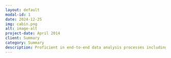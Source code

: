 ```yaml
---
layout: default
modal-id: 1
date: 2024-12-25
img: cabin.png
alt: image-alt
project-date: April 2014
client: Summary
category: Summary
description: Proficient in end-to-end data analysis processes including data exploration, visualization, feature engineering, predictive model building and result interpretation, utilizing analysis tools such as Python, R, SQL, Excel and MicroStrategy. | Experienced in AI with a proven ability in machine learning and deep learning models to solve complex problems. |Competent in ETL processes, including creating complex SQL queries, managing workflow steps with Pentaho, and automating scheduling using Jenkins |Proactively engages in research, with a continuous drive to learn and adapt to new technologies and methods in the field. | Versed in driving business discussions to align on needs and translating complex technical information for all stakeholders | Achieved high honors in Artificial Intelligence at Centennial College; holds a MSc in data analytics and a BSc in statistics.
---
```

